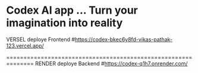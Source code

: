 Codex AI app ...
Turn your imagination into reality
=================================================================================================

VERSEL deploye Frontend
#https://codex-bkec6y8fd-vikas-pathak-123.vercel.app/

==============================================================
RENDER deploye Backend
#https://codex-q1h7.onrender.com/
